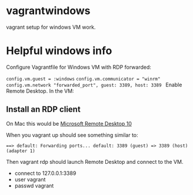 # vagrantwindows
vagrant setup for windows VM work.

# Helpful windows info

Configure Vagrantfile for Windows VM with RDP forwarded:

`config.vm.guest = :windows`
`config.vm.communicator = "winrm"`
`config.vm.network "forwarded_port", guest: 3389, host: 3389 `
Enable Remote Desktop. In the VM:

## Install an RDP client

On Mac this would be [Microsoft Remote Desktop
10](https://itunes.apple.com/us/app/microsoft-remote-desktop/id1295203466?mt=12)

When you vagrant up should see something similar to:

`==> default: Forwarding ports...
  default: 3389 (guest) => 3389 (host) (adapter 1)
`

Then vagrant rdp should launch Remote Desktop and connect to the VM.
  * connect to 127.0.0.1:3389
  * user vagrant
  * passwd vagrant
